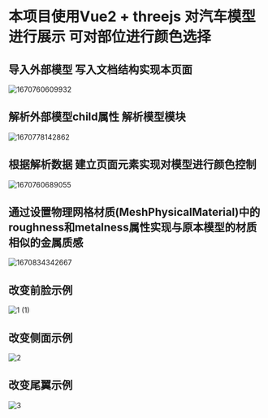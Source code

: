 # 本项目使用Vue2 + threejs 对汽车模型进行展示 可对部位进行颜色选择
## 导入外部模型 写入文档结构实现本页面
![1670760609932](https://user-images.githubusercontent.com/101321825/206902734-19372145-9022-4144-8f37-b6d03ffe97d1.png)<br>
## 解析外部模型child属性 解析模型模块
![1670778142862](https://user-images.githubusercontent.com/101321825/206917680-e0460788-ae58-41d8-9430-460ebbbbc721.png)<br>
## 根据解析数据 建立页面元素实现对模型进行颜色控制
![1670760689055](https://user-images.githubusercontent.com/101321825/206902791-bb9d347c-43e2-4dbe-aafd-5fe5a63b4280.png)<br>
## 通过设置物理网格材质(MeshPhysicalMaterial)中的roughness和metalness属性实现与原本模型的材质相似的金属质感
![1670834342667](https://user-images.githubusercontent.com/101321825/207000760-2fa1b235-0b09-4191-8f65-b1f8e883031b.png)<br>
## 改变前脸示例
![1 (1)](https://user-images.githubusercontent.com/101321825/207002575-9097f58c-4907-42e5-a6e1-c1c24bad3e1c.gif)<br>
## 改变侧面示例
![2](https://user-images.githubusercontent.com/101321825/207002807-73107ad2-b626-4503-b420-1d630c34a3a4.gif)<br>
## 改变尾翼示例
![3](https://user-images.githubusercontent.com/101321825/207002979-60adc88b-7c58-4dec-a8d8-6939e5142b38.gif)
